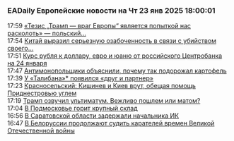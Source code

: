 <h3>EADaily Европейские новости на Чт 23 янв 2025 18:00:01</h3>
<div class="rssn table">
  <span class="smaller gray hspace">17:59</span> <a class="nodecor" href="https://eadaily.com/ru/news/2025/01/23/tezis-tramp-vrag-evropy-yavlyaetsya-popytkoy-nas-raskolot-polskiy-publicist">«Тезис „Трамп — враг Европы“ является попыткой нас расколоть» — польский...</a>
</div>
<div class="rssn table">
  <span class="smaller gray hspace">17:54</span> <a class="nodecor" href="https://eadaily.com/ru/news/2025/01/23/kitay-vyrazil-sereznuyu-ozabochennost-v-svyazi-s-ubiystvom-svoego-grazhdanina-v-tahare">Китай выразил серьезную озабоченность в связи с убийством своего...</a>
</div>
<div class="rssn table">
  <span class="smaller gray hspace">17:51</span> <a class="nodecor" href="https://eadaily.com/ru/news/2025/01/23/kurs-rublya-k-dollaru-evro-i-yuanyu-ot-rossiyskogo-centrobanka-na-24-yanvarya">Курс рубля к доллару, евро и юаню от российского Центробанка на 24 января</a>
</div>
<div class="rssn table">
  <span class="smaller gray hspace">17:47</span> <a class="nodecor" href="https://eadaily.com/ru/news/2025/01/23/antimonopolshchiki-obyasnili-pochemu-tak-podorozhal-kartofel">Антимонопольщики объяснили, почему так подорожал картофель</a>
</div>
<div class="rssn table">
  <span class="smaller gray hspace">17:39</span> <a class="nodecor" href="https://eadaily.com/ru/news/2025/01/23/u-talibana-poyavilsya-drug-i-partner">У «Талибана»* появился «друг и партнер»</a>
</div>
<div class="rssn table">
  <span class="smaller gray hspace">17:23</span> <a class="nodecor" href="https://eadaily.com/ru/news/2025/01/23/krasnoselskiy-kishinev-i-kiev-vrut-obeshchaya-pomoshch-pridnestrovyu-uglem">Красносельский: Кишинев и Киев врут, обещая помощь Приднестровью углем</a>
</div>
<div class="rssn table">
  <span class="smaller gray hspace">17:19</span> <a class="nodecor" href="https://eadaily.com/ru/news/2025/01/23/tramp-ozvuchil-ultimatum-vezhlivo-poshlem-ili-matom">Трамп озвучил ультиматум. Вежливо пошлем или матом?</a>
</div>
<div class="rssn table">
  <span class="smaller gray hspace">17:04</span> <a class="nodecor" href="https://eadaily.com/ru/news/2025/01/23/v-podmoskove-gorit-krupnyy-sklad">В Подмосковье горит крупный склад</a>
</div>
<div class="rssn table">
  <span class="smaller gray hspace">16:56</span> <a class="nodecor" href="https://eadaily.com/ru/news/2025/01/23/v-saratovskoy-oblasti-zaderzhali-nachalnika-ik">В Саратовской области задержали начальника ИК</a>
</div>
<div class="rssn table">
  <span class="smaller gray hspace">16:47</span> <a class="nodecor" href="https://eadaily.com/ru/news/2025/01/23/v-belorussii-prodolzhayut-sudit-karateley-vremen-velikoy-otechestvennoy-voyny">В Белоруссии продолжают судить карателей времен Великой Отечественной войны</a>
</div>